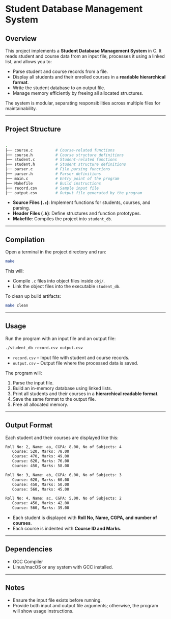 # Student Database Management System

## Overview

This project implements a **Student Database Management System** in C. It reads student and course data from an input file, processes it using a linked list, and allows you to:

- Parse student and course records from a file.
- Display all students and their enrolled courses in a **readable hierarchical format**.
- Write the student database to an output file.
- Manage memory efficiently by freeing all allocated structures.

The system is modular, separating responsibilities across multiple files for maintainability.

---

## Project Structure

```bash

.
├── course.c          # Course-related functions
├── course.h          # Course structure definitions
├── student.c         # Student-related functions
├── student.h         # Student structure definitions
├── parser.c          # File parsing functions
├── parser.h          # Parser definitions
├── main.c            # Entry point of the program
├── Makefile          # Build instructions
├── record.csv        # Sample input file
├── output.csv        # Output file generated by the program

```

- **Source Files (`.c`)**: Implement functions for students, courses, and parsing.
- **Header Files (`.h`)**: Define structures and function prototypes.
- **Makefile**: Compiles the project into `student_db`.

---

## Compilation

Open a terminal in the project directory and run:

```bash
make
```

This will:

- Compile `.c` files into object files inside `obj/`.
- Link the object files into the executable `student_db`.

To clean up build artifacts:

```bash
make clean
```

---

## Usage

Run the program with an input file and an output file:

```bash
./student_db record.csv output.csv
```

- `record.csv` – Input file with student and course records.
- `output.csv` – Output file where the processed data is saved.

The program will:

1. Parse the input file.
2. Build an in-memory database using linked lists.
3. Print all students and their courses in a **hierarchical readable format**.
4. Save the same format to the output file.
5. Free all allocated memory.

---

## Output Format

Each student and their courses are displayed like this:

```bash
Roll No: 2, Name: aa, CGPA: 8.00, No of Subjects: 4
   Course: 520, Marks: 78.00
   Course: 470, Marks: 49.00
   Course: 620, Marks: 76.00
   Course: 450, Marks: 58.00

Roll No: 3, Name: ab, CGPA: 6.00, No of Subjects: 3
   Course: 620, Marks: 60.00
   Course: 450, Marks: 50.00
   Course: 560, Marks: 45.00

Roll No: 4, Name: ac, CGPA: 5.00, No of Subjects: 2
   Course: 450, Marks: 42.00
   Course: 560, Marks: 39.00
```

- Each student is displayed with **Roll No, Name, CGPA, and number of courses**.
- Each course is indented with **Course ID and Marks**.

---

## Dependencies

- GCC Compiler
- Linux/macOS or any system with GCC installed.

---

## Notes

- Ensure the input file exists before running.
- Provide both input and output file arguments; otherwise, the program will show usage instructions.
